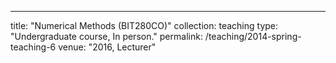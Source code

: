 ---
title: "Numerical Methods (BIT280CO)"
collection: teaching
type: "Undergraduate course, In person."
permalink: /teaching/2014-spring-teaching-6
venue: "2016, Lecturer"
